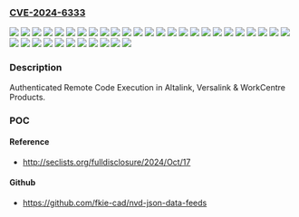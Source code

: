 ### [CVE-2024-6333](https://cve.mitre.org/cgi-bin/cvename.cgi?name=CVE-2024-6333)
![](https://img.shields.io/static/v1?label=Product&message=AltaLink%C2%AE%20B8045%20%2F%20B8055%20%2F%20B8065%20%2F%20B8075%20%2F%20B8090%20%7C%20C8030%20%2F%20C8035%20%2F%20C8045%20%2F%20C8055%20%2F%20C807&color=blue)
![](https://img.shields.io/static/v1?label=Product&message=AltaLink%C2%AE%20C8130%20%2F%20C8135%20%2F%20C8145%20%2F%20C8155%20%2F%20C8170%20%7C%20B8145%20%2F%20B8155%20%2F%20B8170%20Common%20Criteria%20Certified%20(Aug%202023)&color=blue)
![](https://img.shields.io/static/v1?label=Product&message=AltaLink%C2%AEC8130%20%2F%20C8135%20%2F%20C8145%20%2F%20C8155%20%2F%20C8170%20%7C%20B8145%20%2F%20B8155%20%2F%20B8170%20Common%20Criteria%20(Aug%202024)&color=blue)
![](https://img.shields.io/static/v1?label=Product&message=VersaLink%C2%AE%20B625%20%2F%20C625%20%7C%20B425%20%2F%20C425%20Common%20Criteria%20Certified%20(2024)&color=blue)
![](https://img.shields.io/static/v1?label=Product&message=WorkCentre%203655%2F3655i&color=blue)
![](https://img.shields.io/static/v1?label=Product&message=WorkCentre%205945%2F55i&color=blue)
![](https://img.shields.io/static/v1?label=Product&message=WorkCentre%206655%2F6655i&color=blue)
![](https://img.shields.io/static/v1?label=Product&message=WorkCentre%207220%2F7225i&color=blue)
![](https://img.shields.io/static/v1?label=Product&message=WorkCentre%207830%2F7835i&color=blue)
![](https://img.shields.io/static/v1?label=Product&message=WorkCentre%207845%2F7855%20(IBG)&color=blue)
![](https://img.shields.io/static/v1?label=Product&message=WorkCentre%207845%2F7855i&color=blue)
![](https://img.shields.io/static/v1?label=Product&message=WorkCentre%207970%2F7970i&color=blue)
![](https://img.shields.io/static/v1?label=Product&message=WorkCentre%20EC7836&color=blue)
![](https://img.shields.io/static/v1?label=Product&message=WorkCentre%20EC7856&color=blue)
![](https://img.shields.io/static/v1?label=Product&message=Xerox%C2%AE%20EC8036%20%2F%20EC8056%20-%20Common%20Criteria%20(June%202022)&color=blue)
![](https://img.shields.io/static/v1?label=Product&message=Xerox%C2%AE%20EC8036%20%2F%20EC8056%20-%20Common%20Criteria%20(June%202024)&color=blue)
![](https://img.shields.io/static/v1?label=Product&message=Xerox%C2%AE%20EC8036%20%2F%20EC8056&color=blue)
![](https://img.shields.io/static/v1?label=Version&message=0%20&color=brightgreen)
![](https://img.shields.io/static/v1?label=Version&message=075.010%20004.07810%20&color=brightgreen)
![](https://img.shields.io/static/v1?label=Version&message=075.020.004.07810%20&color=brightgreen)
![](https://img.shields.io/static/v1?label=Version&message=075.030.004.07810%20&color=brightgreen)
![](https://img.shields.io/static/v1?label=Version&message=075.040.004.07810%20&color=brightgreen)
![](https://img.shields.io/static/v1?label=Version&message=075.050.004.07810%20&color=brightgreen)
![](https://img.shields.io/static/v1?label=Version&message=075.060.004.07810%20&color=brightgreen)
![](https://img.shields.io/static/v1?label=Version&message=075.080.004.07810%20&color=brightgreen)
![](https://img.shields.io/static/v1?label=Version&message=075.091.004.07810%20&color=brightgreen)
![](https://img.shields.io/static/v1?label=Version&message=075.110.004.07810%20&color=brightgreen)
![](https://img.shields.io/static/v1?label=Version&message=075.200.004.07810%20&color=brightgreen)
![](https://img.shields.io/static/v1?label=Version&message=103.023.031.35105%20&color=brightgreen)
![](https://img.shields.io/static/v1?label=Version&message=103.xxx.013.14115%20&color=brightgreen)
![](https://img.shields.io/static/v1?label=Version&message=103.xxx.024.18600%20&color=brightgreen)
![](https://img.shields.io/static/v1?label=Version&message=111.xxx.003.11600%20&color=brightgreen)
![](https://img.shields.io/static/v1?label=Version&message=119.xxx.003.11705%20&color=brightgreen)
![](https://img.shields.io/static/v1?label=Version&message=119.xxx.023.13006%20&color=brightgreen)
![](https://img.shields.io/static/v1?label=Vulnerability&message=CWE-20%20Improper%20Input%20Validation&color=brightgreen)
![](https://img.shields.io/static/v1?label=Vulnerability&message=CWE-77%20Improper%20Neutralization%20of%20Special%20Elements%20used%20in%20a%20Command%20('Command%20Injection')&color=brightgreen)

### Description

Authenticated Remote Code Execution in Altalink, Versalink & WorkCentre Products.

### POC

#### Reference
- http://seclists.org/fulldisclosure/2024/Oct/17

#### Github
- https://github.com/fkie-cad/nvd-json-data-feeds

